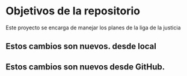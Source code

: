 # Objetivos de la repositorio

Este proyecto se encarga de manejar los planes de la liga de la justicia

## Estos cambios son nuevos. desde local

## Estos cambios son nuevos desde GitHub.


